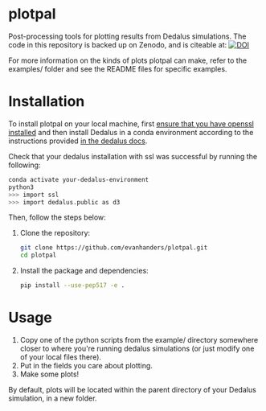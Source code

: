 # plotpal
Post-processing tools for plotting results from Dedalus simulations.
The code in this repository is backed up on Zenodo, and is citeable at: [![DOI](https://zenodo.org/badge/265006663.svg)](https://zenodo.org/badge/latestdoi/265006663)

For more information on the kinds of plots plotpal can make, refer to the examples/ folder and see the README files for specific examples.

# Installation
To install plotpal on your local machine, first [ensure that you have openssl installed](https://chatgpt.com/share/a88a5b9f-83bd-42bc-a663-0806f9a48c7a) and then install Dedalus in a conda environment according to the instructions provided [in the dedalus docs](https://dedalus-project.readthedocs.io/en/latest/pages/installation.html). 

Check that your dedalus installation with ssl was successful by running the following:

```sh
conda activate your-dedalus-environment
python3
>>> import ssl
>>> import dedalus.public as d3
```

Then, follow the steps below:

1. Clone the repository:
    ```sh
    git clone https://github.com/evanhanders/plotpal.git
    cd plotpal
    ```

3. Install the package and dependencies:
    ```sh
    pip install --use-pep517 -e .
    ```

# Usage

1. Copy one of the python scripts from the example/ directory somewhere closer to where you're running dedalus simulations (or just modify one of your local files there).
2. Put in the fields you care about plotting.
3. Make some plots!

By default, plots will be located within the parent directory of your Dedalus simulation, in a new folder.
